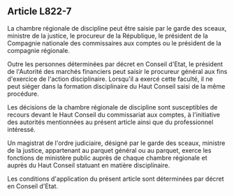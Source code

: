 Article L822-7
----
La chambre régionale de discipline peut être saisie par le garde des sceaux,
ministre de la justice, le procureur de la République, le président de la
Compagnie nationale des commissaires aux comptes ou le président de la compagnie
régionale.

Outre les personnes déterminées par décret en Conseil d'Etat, le président de
l'Autorité des marchés financiers peut saisir le procureur général aux fins
d'exercice de l'action disciplinaire. Lorsqu'il a exercé cette faculté, il ne
peut siéger dans la formation disciplinaire du Haut Conseil saisi de la même
procédure.

Les décisions de la chambre régionale de discipline sont susceptibles de recours
devant le Haut Conseil du commissariat aux comptes, à l'initiative des autorités
mentionnées au présent article ainsi que du professionnel intéressé.

Un magistrat de l'ordre judiciaire, désigné par le garde des sceaux, ministre de
la justice, appartenant au parquet général ou au parquet, exerce les fonctions
de ministère public auprès de chaque chambre régionale et auprès du Haut Conseil
statuant en matière disciplinaire.

Les conditions d'application du présent article sont déterminées par décret en
Conseil d'Etat.
